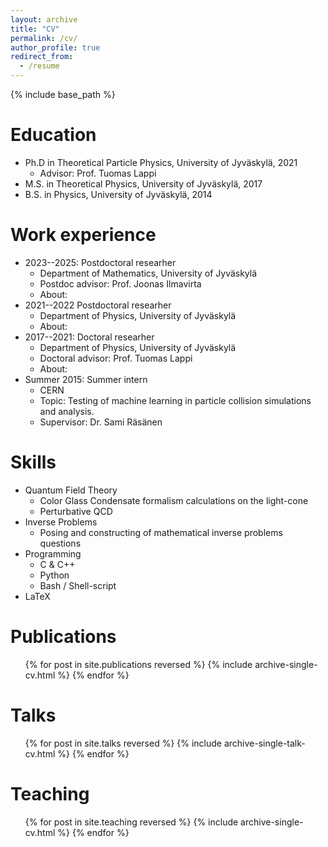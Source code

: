 ```yaml
---
layout: archive
title: "CV"
permalink: /cv/
author_profile: true
redirect_from:
  - /resume
---
```


{% include base_path %}

Education
======
* Ph.D in Theoretical Particle Physics, University of Jyväskylä, 2021
  * Advisor: Prof. Tuomas Lappi
* M.S. in Theoretical Physics, University of Jyväskylä, 2017
* B.S. in Physics, University of Jyväskylä, 2014

Work experience
======
* 2023--2025: Postdoctoral researher
  * Department of Mathematics, University of Jyväskylä
  * Postdoc advisor: Prof. Joonas Ilmavirta
  * About: 
* 2021--2022  Postdoctoral researher
  * Department of Physics, University of Jyväskylä
  * About: 
* 2017--2021: Doctoral researher
  * Department of Physics, University of Jyväskylä
  * Doctoral advisor: Prof. Tuomas Lappi
  * About: 
* Summer 2015: Summer intern
  * CERN
  * Topic: Testing of machine learning in particle collision simulations and analysis.
  * Supervisor: Dr. Sami Räsänen

  
Skills
======
* Quantum Field Theory
  * Color Glass Condensate formalism calculations on the light-cone
  * Perturbative QCD
* Inverse Problems
  * Posing and constructing of mathematical inverse problems questions
* Programming
  * C & C++
  * Python
  * Bash / Shell-script
* LaTeX

Publications
======
  <ul>{% for post in site.publications reversed %}
    {% include archive-single-cv.html %}
  {% endfor %}</ul>
  
Talks
======
  <ul>{% for post in site.talks reversed %}
    {% include archive-single-talk-cv.html  %}
  {% endfor %}</ul>
  
Teaching
======
  <ul>{% for post in site.teaching reversed %}
    {% include archive-single-cv.html %}
  {% endfor %}</ul>
  
<!-- Service and leadership
======
* Currently signed in to 43 different slack teams -->
